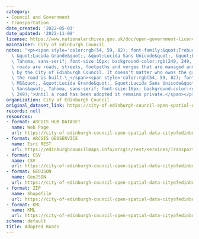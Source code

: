 ```yaml
---
category:
- Council and Government
- Transportation
date_created: '2022-05-03'
date_updated: '2022-11-08'
license: https://www.nationalarchives.gov.uk/doc/open-government-licence/version/3/
maintainer: City of Edinburgh Council
notes: "<p><span style='color:rgb(54, 59, 82); font-family:&quot;Trebuchet MS&quot;,\
  \ &quot;Lucida Grande&quot;, &quot;Lucida Sans Unicode&quot;, &quot;Lucida Sans&quot;,\
  \ Tahoma, sans-serif; font-size:16px; background-color:rgb(249, 249, 249);'>Adopted\
  \ roads are roads, streets, footpaths and verges that are managed and maintained\
  \ by the City of Edinburgh Council. It doesn't matter who owns the ground on which\
  \ the road is built.\_</span><span style='color:rgb(54, 59, 82); font-family:&quot;Trebuchet\
  \ MS&quot;, &quot;Lucida Grande&quot;, &quot;Lucida Sans Unicode&quot;, &quot;Lucida\
  \ Sans&quot;, Tahoma, sans-serif; font-size:16px; background-color:rgb(249, 249,\
  \ 249);'>Until a road has been adopted it remains private.</span></p>"
organization: City of Edinburgh Council
original_dataset_link: https://city-of-edinburgh-council-open-spatial-data-cityofedinburgh.hub.arcgis.com/maps/cityofedinburgh::adopted-roads-1
records: null
resources:
- format: ARCGIS HUB DATASET
  name: Web Page
  url: https://city-of-edinburgh-council-open-spatial-data-cityofedinburgh.hub.arcgis.com/maps/cityofedinburgh::adopted-roads-1
- format: ARCGIS GEOSERVICE
  name: Esri REST
  url: https://edinburghcouncilmaps.info/arcgis/rest/services/Transport/Transport/MapServer/22
- format: CSV
  name: CSV
  url: https://city-of-edinburgh-council-open-spatial-data-cityofedinburgh.hub.arcgis.com/datasets/cityofedinburgh::adopted-roads-1.csv?where=1=1&outSR=%7B%22latestWkid%22%3A27700%2C%22wkid%22%3A27700%7D
- format: GEOJSON
  name: GeoJSON
  url: https://city-of-edinburgh-council-open-spatial-data-cityofedinburgh.hub.arcgis.com/datasets/cityofedinburgh::adopted-roads-1.geojson?where=1=1&outSR=%7B%22latestWkid%22%3A27700%2C%22wkid%22%3A27700%7D
- format: ZIP
  name: Shapefile
  url: https://city-of-edinburgh-council-open-spatial-data-cityofedinburgh.hub.arcgis.com/datasets/cityofedinburgh::adopted-roads-1.zip?where=1=1&outSR=%7B%22latestWkid%22%3A27700%2C%22wkid%22%3A27700%7D
- format: KML
  name: KML
  url: https://city-of-edinburgh-council-open-spatial-data-cityofedinburgh.hub.arcgis.com/datasets/cityofedinburgh::adopted-roads-1.kml?where=1=1&outSR=%7B%22latestWkid%22%3A27700%2C%22wkid%22%3A27700%7D
schema: default
title: Adopted Roads
---
```

